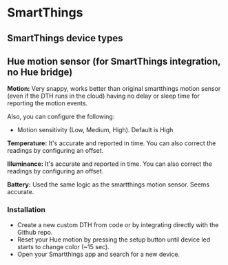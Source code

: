 # SmartThings

## SmartThings device types

## Hue motion sensor (for SmartThings integration, no Hue bridge)

**Motion:**
Very snappy, works better than original smartthings motion sensor (even if the DTH runs in the cloud) having no delay or sleep time for reporting the motion events.

Also, you can configure the following:
* Motion sensitivity (Low, Medium, High). Default is High

**Temperature:**
It's accurate and reported in time. You can also correct the readings by configuring an offset.

**Illuminance:**
It's accurate and reported in time. You can also correct the readings by configuring an offset.

**Battery:**
Used the same logic as the smartthings motion sensor. Seems accurate.

### Installation
* Create a new custom DTH from code or by integrating directly with the Github repo.
* Reset your Hue motion by pressing the setup button until device led starts to change color (~15 sec).
* Open your Smartthings app and search for a new device.
